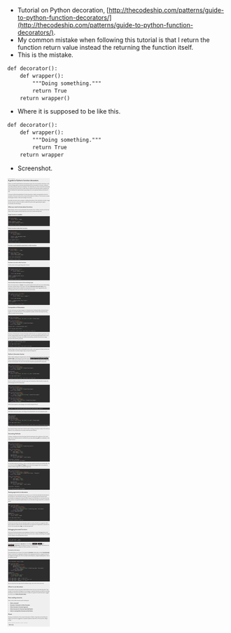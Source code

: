 * Tutorial on Python decoration, [http://thecodeship.com/patterns/guide-to-python-function-decorators/](http://thecodeship.com/patterns/guide-to-python-function-decorators/).
* My common mistake when following this tutorial is that I return the function return value instead the returning the function itself.
* This is the mistake.

```markdown
def decorator():
    def wrapper():
        """Doing something."""
        return True
    return wrapper()
```

* Where it is supposed to be like this.

```markdown
def decorator():
    def wrapper():
        """Doing something."""
        return True
    return wrapper
```

* Screenshot.

![./20170226-2337-cet-tutorial-on-python-decorator-1.png](./20170226-2337-cet-tutorial-on-python-decorator-1.png)